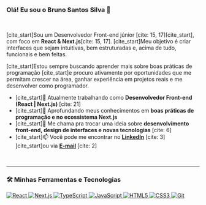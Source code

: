### Olá! Eu sou o Bruno Santos Silva 👋

<br>

[cite_start]Sou um Desenvolvedor Front-end júnior [cite: 15, 17][cite_start], com foco em **React & Next.js**[cite: 15, 17]. [cite_start]Meu objetivo é criar interfaces que sejam intuitivas, bem estruturadas e, acima de tudo, funcionais e bem feitas.

[cite_start]Estou sempre buscando aprender mais sobre boas práticas de programação  [cite_start]e procuro ativamente por oportunidades que me permitam crescer na área, ganhar experiência em projetos reais e me desenvolver como programador.

- [cite_start]🔭 Atualmente trabalhando como **Desenvolvedor Front-end (React | Next.js)** [cite: 21]
- [cite_start]🌱 Aprofundando meus conhecimentos em **boas práticas de programação e no ecossistema Next.js** 
- [cite_start]💬 Me chama pra trocar uma ideia sobre **desenvolvimento front-end, design de interfaces e novas tecnologias** [cite: 6]
- [cite_start]📫 Você pode me encontrar no **[LinkedIn](www.linkedin.com/in/bruno-santos-silva-8091b6378)** [cite: 3] [cite_start]ou via **[E-mail](mailto:jkbrunowk@gmail.com)** [cite: 2]

<br>

---

### 🛠️ Minhas Ferramentas e Tecnologias

<p align="left">
  <a href="https://reactjs.org/" target="_blank" rel="noreferrer">
    <img src="https://img.shields.io/badge/React-61DAFB?style=for-the-badge&logo=react&logoColor=black" alt="React">
  </a>
  <a href="https://nextjs.org/" target="_blank" rel="noreferrer">
    <img src="https://img.shields.io/badge/Next.js-000000?style=for-the-badge&logo=nextdotjs&logoColor=white" alt="Next.js">
  </a>
  <a href="https://www.typescriptlang.org/" target="_blank" rel="noreferrer">
    <img src="https://img.shields.io/badge/TypeScript-3178C6?style=for-the-badge&logo=typescript&logoColor=white" alt="TypeScript">
  </a>
  <a href="https://developer.mozilla.org/en-US/docs/Web/JavaScript" target="_blank" rel="noreferrer">
    <img src="https://img.shields.io/badge/JavaScript-F7DF1E?style=for-the-badge&logo=javascript&logoColor=black" alt="JavaScript">
  </a>
  <a href="https://developer.mozilla.org/pt-BR/docs/Web/HTML/HTML5" target="_blank" rel="noreferrer">
    <img src="https://img.shields.io/badge/HTML5-E34F26?style=for-the-badge&logo=html5&logoColor=white" alt="HTML5">
  </a>
   <a href="https://developer.mozilla.org/pt-BR/docs/Web/CSS" target="_blank" rel="noreferrer">
    <img src="https://img.shields.io/badge/CSS3-1572B6?style=for-the-badge&logo=css3&logoColor=white" alt="CSS3">
  </a>
  <a href="https://git-scm.com/" target="_blank" rel="noreferrer">
    <img src="https://img.shields.io/badge/Git-F05032?style=for-the-badge&logo=git&logoColor=white" alt="Git">
  </a>
</p>

